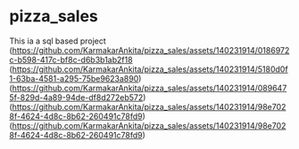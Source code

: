 # pizza_sales
This ia a sql based project
(https://github.com/KarmakarAnkita/pizza_sales/assets/140231914/0186972c-b598-417c-bf8c-d6b3b1ab2f18
(https://github.com/KarmakarAnkita/pizza_sales/assets/140231914/5180d0f1-63ba-4581-a295-75be9623a890)
(https://github.com/KarmakarAnkita/pizza_sales/assets/140231914/0896475f-829d-4a89-94de-df8d272eb572)
(https://github.com/KarmakarAnkita/pizza_sales/assets/140231914/98e7028f-4624-4d8c-8b62-260491c78fd9)
(https://github.com/KarmakarAnkita/pizza_sales/assets/140231914/98e7028f-4624-4d8c-8b62-260491c78fd9)
